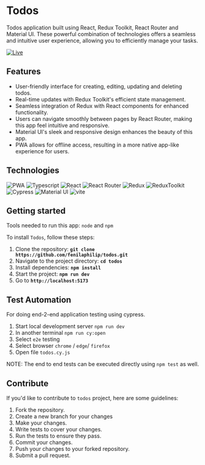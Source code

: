 # Todos

Todos application built using React, Redux Toolkit, React Router and Material UI. These powerful combination of technologies offers a seamless and intuitive user experience, allowing you to efficiently manage your tasks.

[![Live](https://img.shields.io/badge/-Live-blue?&style=flat)](https://todos.fenilas.com)

## Features

- User-friendly interface for creating, editing, updating and deleting todos.
- Real-time updates with Redux Toolkit's efficient state management.
- Seamless integration of Redux with React components for enhanced functionality.
- Users can navigate smoothly between pages by React Router, making this app feel intuitive and responsive.
- Material UI's sleek and responsive design enhances the beauty of this app.
- PWA allows for offline access, resulting in a more native app-like experience for users.

## Technologies

![PWA](https://img.shields.io/badge/-Progressive%20Web%20App-purple?logo=PWA&logoColor=white&style=flat)
![Typescript](https://img.shields.io/badge/-Typescript-blue?logo=Typescript&logoColor=white&style=flat)
![React](https://img.shields.io/badge/-ReactJS-lightyellow?logo=react&logoColor=blue&style=flat)
![React Router](https://img.shields.io/badge/-React%20Router-black?logo=reactRouter&logoColor=blue&style=flat)
![Redux](https://img.shields.io/badge/-Redux-darkgreen?logo=Redux&logoColor=white&style=flat)
![ReduxToolkit](https://img.shields.io/badge/-ReduxToolkit-violet?logo=Redux&logoColor=black&style=flat)
![Cypress](https://img.shields.io/badge/-Cypress-98FB98?logo=Cypress&logoColor=black&style=flat)
![Material UI](https://img.shields.io/badge/-Material%20UI-black?logo=MUI&logoColor=blue&style=flat)
![vite](https://img.shields.io/badge/-Vite-white?logo=Vite&style=flat)

## Getting started

Tools needed to run this app: `node` and `npm`

To install `Todos`, follow these steps:

1. Clone the repository: **`git clone https://github.com/fenilaphilip/todos.git`**
2. Navigate to the project directory: **`cd todos`**
3. Install dependencies: **`npm install`**
4. Start the project: **`npm run dev`**
5. Go to **`http://localhost:5173`**

## Test Automation

For doing end-2-end application testing using cypress.

1. Start local development server `npm run dev`
2. In another terminal `npm run cy:open`
3. Select `e2e` testing
4. Select browser `chrome` / `edge`/ `firefox`
5. Open file `todos.cy.js`

NOTE: The end to end tests can be executed directly using `npm test` as well.

## **Contribute**

If you'd like to contribute to `todos` project, here are some guidelines:

1. Fork the repository.
2. Create a new branch for your changes
3. Make your changes.
4. Write tests to cover your changes.
5. Run the tests to ensure they pass.
6. Commit your changes.
7. Push your changes to your forked repository.
8. Submit a pull request.
